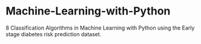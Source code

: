 # Machine-Learning-with-Python
8 Classification Algorithms in Machine Learning with Python using the Early stage diabetes risk prediction dataset.
